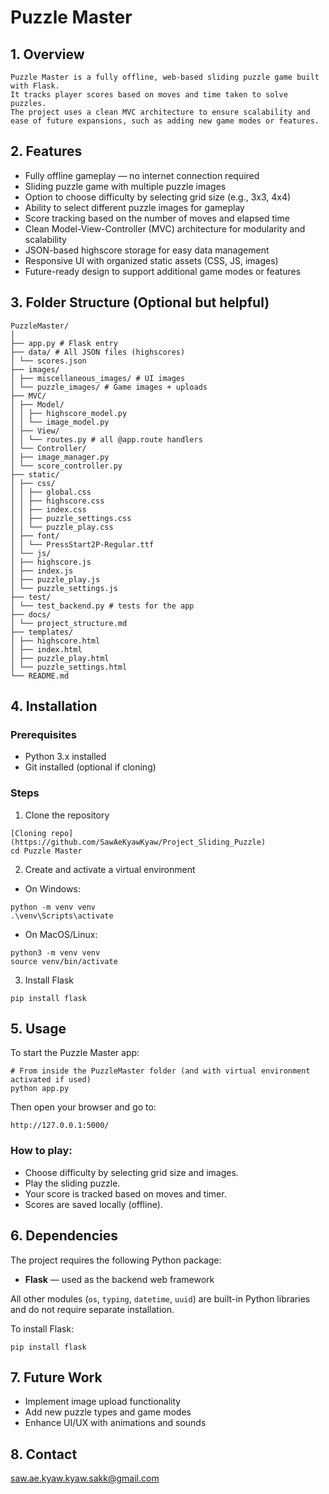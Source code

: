 # Puzzle Master

## 1. Overview
    Puzzle Master is a fully offline, web-based sliding puzzle game built with Flask.  
    It tracks player scores based on moves and time taken to solve puzzles.  
    The project uses a clean MVC architecture to ensure scalability and ease of future expansions, such as adding new game modes or features.

## 2. Features
- Fully offline gameplay — no internet connection required  
- Sliding puzzle game with multiple puzzle images  
- Option to choose difficulty by selecting grid size (e.g., 3x3, 4x4)  
- Ability to select different puzzle images for gameplay  
- Score tracking based on the number of moves and elapsed time  
- Clean Model-View-Controller (MVC) architecture for modularity and scalability  
- JSON-based highscore storage for easy data management  
- Responsive UI with organized static assets (CSS, JS, images)  
- Future-ready design to support additional game modes or features

## 3. Folder Structure (Optional but helpful)
```
PuzzleMaster/
│
├── app.py # Flask entry
├── data/ # All JSON files (highscores)
│ └── scores.json
├── images/
│ ├── miscellaneous_images/ # UI images
│ └── puzzle_images/ # Game images + uploads
├── MVC/
│ ├── Model/
│ │ ├── highscore_model.py
│ │ └── image_model.py
│ ├── View/
│ │ └── routes.py # all @app.route handlers
│ └── Controller/
│ ├── image_manager.py
│ └── score_controller.py
├── static/
│ ├── css/
│ │ ├── global.css
│ │ ├── highscore.css
│ │ ├── index.css
│ │ ├── puzzle_settings.css
│ │ └── puzzle_play.css
│ ├── font/
│ │ └── PressStart2P-Regular.ttf
│ └── js/
│ ├── highscore.js
│ ├── index.js
│ ├── puzzle_play.js
│ └── puzzle_settings.js
├── test/
│ └── test_backend.py # tests for the app
├── docs/
│ └── project_structure.md
├── templates/
│ ├── highscore.html
│ ├── index.html
│ ├── puzzle_play.html
│ └── puzzle_settings.html
└── README.md
```

## 4. Installation
### Prerequisites
- Python 3.x installed
- Git installed (optional if cloning)

### Steps
1. Clone the repository
```
[Cloning repo](https://github.com/SawAeKyawKyaw/Project_Sliding_Puzzle)
cd Puzzle Master
```

2. Create and activate a virtual environment
- On Windows:
```
python -m venv venv
.\venv\Scripts\activate
```

- On MacOS/Linux:
```
python3 -m venv venv
source venv/bin/activate
```

3. Install Flask
```
pip install flask
```

## 5. Usage
To start the Puzzle Master app:
```
# From inside the PuzzleMaster folder (and with virtual environment activated if used)
python app.py
```

Then open your browser and go to:
```
http://127.0.0.1:5000/
```

### How to play:
- Choose difficulty by selecting grid size and images.
- Play the sliding puzzle.
- Your score is tracked based on moves and timer.
- Scores are saved locally (offline).

## 6. Dependencies
The project requires the following Python package:

- **Flask** — used as the backend web framework

All other modules (`os`, `typing`, `datetime`, `uuid`) are built-in Python libraries and do not require separate installation.

To install Flask:

```
pip install flask
```

## 7. Future Work

- Implement image upload functionality  
- Add new puzzle types and game modes  
- Enhance UI/UX with animations and sounds


## 8. Contact
saw.ae.kyaw.kyaw.sakk@gmail.com